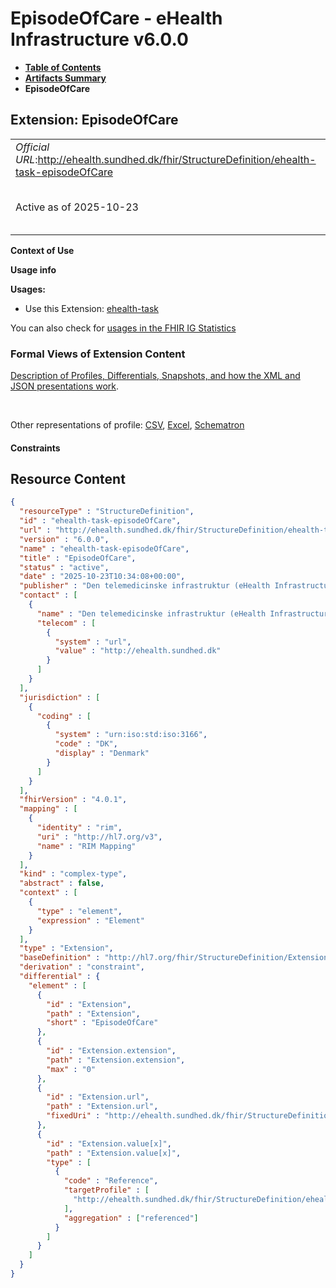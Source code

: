 # EpisodeOfCare - eHealth Infrastructure v6.0.0

* [**Table of Contents**](toc.md)
* [**Artifacts Summary**](artifacts.md)
* **EpisodeOfCare**

## Extension: EpisodeOfCare 

| | |
| :--- | :--- |
| *Official URL*:http://ehealth.sundhed.dk/fhir/StructureDefinition/ehealth-task-episodeOfCare | *Version*:6.0.0 |
| Active as of 2025-10-23 | *Computable Name*:ehealth-task-episodeOfCare |

**Context of Use**

**Usage info**

**Usages:**

* Use this Extension: [ehealth-task](StructureDefinition-ehealth-task.md)

You can also check for [usages in the FHIR IG Statistics](https://packages2.fhir.org/xig/dk.ehealth.sundhed.fhir.ig.core|current/StructureDefinition/ehealth-task-episodeOfCare)

### Formal Views of Extension Content

 [Description of Profiles, Differentials, Snapshots, and how the XML and JSON presentations work](http://build.fhir.org/ig/FHIR/ig-guidance/readingIgs.html#structure-definitions). 

 

Other representations of profile: [CSV](StructureDefinition-ehealth-task-episodeOfCare.csv), [Excel](StructureDefinition-ehealth-task-episodeOfCare.xlsx), [Schematron](StructureDefinition-ehealth-task-episodeOfCare.sch) 

#### Constraints



## Resource Content

```json
{
  "resourceType" : "StructureDefinition",
  "id" : "ehealth-task-episodeOfCare",
  "url" : "http://ehealth.sundhed.dk/fhir/StructureDefinition/ehealth-task-episodeOfCare",
  "version" : "6.0.0",
  "name" : "ehealth-task-episodeOfCare",
  "title" : "EpisodeOfCare",
  "status" : "active",
  "date" : "2025-10-23T10:34:08+00:00",
  "publisher" : "Den telemedicinske infrastruktur (eHealth Infrastructure)",
  "contact" : [
    {
      "name" : "Den telemedicinske infrastruktur (eHealth Infrastructure)",
      "telecom" : [
        {
          "system" : "url",
          "value" : "http://ehealth.sundhed.dk"
        }
      ]
    }
  ],
  "jurisdiction" : [
    {
      "coding" : [
        {
          "system" : "urn:iso:std:iso:3166",
          "code" : "DK",
          "display" : "Denmark"
        }
      ]
    }
  ],
  "fhirVersion" : "4.0.1",
  "mapping" : [
    {
      "identity" : "rim",
      "uri" : "http://hl7.org/v3",
      "name" : "RIM Mapping"
    }
  ],
  "kind" : "complex-type",
  "abstract" : false,
  "context" : [
    {
      "type" : "element",
      "expression" : "Element"
    }
  ],
  "type" : "Extension",
  "baseDefinition" : "http://hl7.org/fhir/StructureDefinition/Extension",
  "derivation" : "constraint",
  "differential" : {
    "element" : [
      {
        "id" : "Extension",
        "path" : "Extension",
        "short" : "EpisodeOfCare"
      },
      {
        "id" : "Extension.extension",
        "path" : "Extension.extension",
        "max" : "0"
      },
      {
        "id" : "Extension.url",
        "path" : "Extension.url",
        "fixedUri" : "http://ehealth.sundhed.dk/fhir/StructureDefinition/ehealth-task-episodeOfCare"
      },
      {
        "id" : "Extension.value[x]",
        "path" : "Extension.value[x]",
        "type" : [
          {
            "code" : "Reference",
            "targetProfile" : [
              "http://ehealth.sundhed.dk/fhir/StructureDefinition/ehealth-episodeofcare"
            ],
            "aggregation" : ["referenced"]
          }
        ]
      }
    ]
  }
}

```
